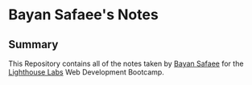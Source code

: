 # Bayan Safaee's Notes
## Summary
This Repository contains all of the notes taken by [Bayan Safaee](https://github.com/Bayansafaee) for the [Lighthouse Labs](https://www.lighthouselabs.ca) Web Development Bootcamp.